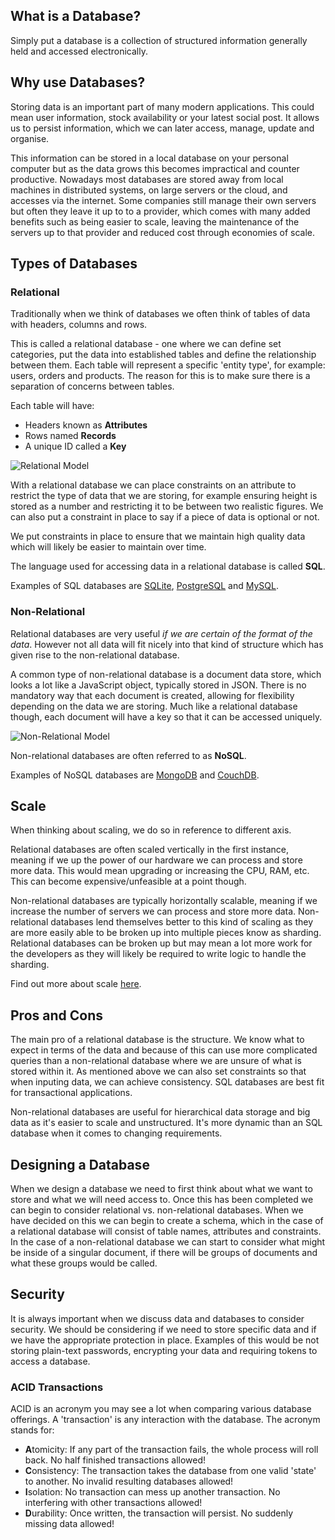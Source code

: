 ## What is a Database?

Simply put a database is a collection of structured information generally held and accessed electronically.

## Why use Databases?

Storing data is an important part of many modern applications. This could mean user information, stock availability or your latest social post. It allows us to persist information, which we can later access, manage, update and organise. 

This information can be stored in a local database on your personal computer but as the data grows this becomes impractical and counter productive. Nowadays most databases are stored away from local machines in distributed systems, on large servers or the cloud, and accesses via the internet. Some companies still manage their own servers but often they leave it up to to a provider, which comes with many added benefits such as being easier to scale, leaving the maintenance of the servers up to that provider and reduced cost through economies of scale.

## Types of Databases

### Relational

Traditionally when we think of databases we often think of tables of data with headers, columns and rows. 

This is called a relational database - one where we can define set categories, put the data into established tables and define the relationship between them. Each table will represent a specific 'entity type', for example: users, orders and products. The reason for this is to make sure there is a separation of concerns between tables.

Each table will have:

* Headers known as **Attributes**
* Rows named **Records**
* A unique ID called a **Key**

![Relational Model](https://i.imgur.com/G6f18yM.png)

With a relational database we can place constraints on an attribute to restrict the type of data that we are storing, for example ensuring height is stored as a number and restricting it to be between two realistic figures. We can also put a constraint in place to say if a piece of data is optional or not.

We put constraints in place to ensure that we maintain high quality data which will likely be easier to maintain over time.

The language used for accessing data in a relational database is called **SQL**.

Examples of SQL databases are [SQLite](https://www.sqlite.org/index.html), [PostgreSQL](https://www.postgresql.org/) and [MySQL](https://www.mysql.com/).

### Non-Relational

Relational databases are very useful _if we are certain of the format of the data_. However not all data will fit nicely into that kind of structure which has given rise to the non-relational database.

A common type of non-relational database is a document data store, which looks a lot like a JavaScript object, typically stored in JSON. There is no mandatory way that each document is created, allowing for flexibility depending on the data we are storing. Much like a relational database though, each document will have a key so that it can be accessed uniquely.

![Non-Relational Model](https://i.imgur.com/5yMWUiY.png)

Non-relational databases are often referred to as **NoSQL**.

Examples of NoSQL databases are [MongoDB](https://www.mongodb.com/) and [CouchDB](https://couchdb.apache.org/).

## Scale

When thinking about scaling, we do so in reference to different axis.

Relational databases are often scaled vertically in the first instance, meaning if we up the power of our hardware we can process and store more data. This would mean upgrading or increasing the CPU, RAM, etc. This can become expensive/unfeasible at a point though. 

Non-relational databases are typically horizontally scalable, meaning if we increase the number of servers we can process and store more data. Non-relational databases lend themselves better to this kind of scaling as they are more easily able to be broken up into multiple pieces know as sharding. Relational databases can be broken up but may mean a lot more work for the developers as they will likely be required to write logic to handle the sharding.

Find out more about scale [here](https://medium.com/better-programming/scaling-sql-nosql-databases-1121b24506df).

## Pros and Cons

The main pro of a relational database is the structure. We know what to expect in terms of the data and because of this can use more complicated queries than a non-relational database where we are unsure of what is stored within it. As mentioned above we can also set constraints so that when inputing data, we can achieve consistency. SQL databases are best fit for transactional applications.

Non-relational databases are useful for hierarchical data storage and big data as it's easier to scale and unstructured. It's more dynamic than an SQL database when it comes to changing requirements.

## Designing a Database

When we design a database we need to first think about what we want to store and what we will need access to. Once this has been completed we can begin to consider relational vs. non-relational databases. When we have decided on this we can begin to create a schema, which in the case of a relational database will consist of table names, attributes and constraints. In the case of a non-relational database we can start to consider what might be inside of a singular document, if there will be groups of documents and what these groups would be called.

## Security

It is always important when we discuss data and databases to consider security. We should be considering if we need to store specific data and if we have the appropriate protection in place. Examples of this would be not storing plain-text passwords, encrypting your data and requiring tokens to access a database.

### ACID Transactions
ACID is an acronym you may see a lot when comparing various database offerings. A 'transaction' is any interaction with the database. The acronym stands for:
- **A**tomicity:
If any part of the transaction fails, the whole process will roll back. No half finished transactions allowed!
- **C**onsistency:
The transaction takes the database from one valid 'state' to another. No invalid resulting databases allowed!
- **I**solation:
No transaction can mess up another transaction. No interfering with other transactions allowed!
- **D**urability:
Once written, the transaction will persist. No suddenly missing data allowed!